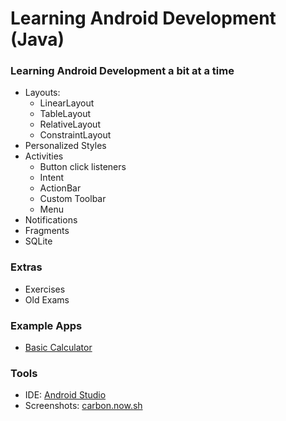 # Learning Android Development (Java)

### Learning Android Development a bit at a time

- Layouts:
  - LinearLayout
  - TableLayout
  - RelativeLayout
  - ConstraintLayout
- Personalized Styles
- Activities
  - Button click listeners
  - Intent
  - ActionBar
  - Custom Toolbar
  - Menu
- Notifications
- Fragments
- SQLite

### Extras

- Exercises
- Old Exams

### Example Apps

- [Basic Calculator](./seance-Mar07/README.md)

### Tools

- IDE: [Android Studio](https://developer.android.com/studio)
- Screenshots: [carbon.now.sh](https://carbon.now.sh/)
